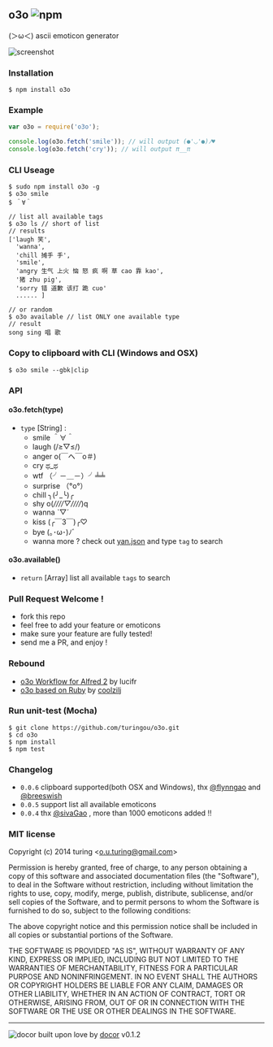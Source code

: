 o3o ![npm](https://badge.fury.io/js/o3o.png)
--- 

(＞ω＜) ascii emoticon generator

![screenshot](http://ww4.sinaimg.cn/large/61ff0de3gw1e760rs12a6j20ln0fbq52.jpg)

### Installation

````
$ npm install o3o
````

### Example

````javascript
var o3o = require('o3o');

console.log(o3o.fetch('smile')); // will output (●'◡'●)ﾉ♥
console.log(o3o.fetch('cry')); // will output π__π
````

### CLI Useage
````
$ sudo npm install o3o -g
$ o3o smile
$ ＾∀＾ 

// list all available tags
$ o3o ls // short of list
// results
['laugh 笑',
  'wanna',
  'chill 摊手 手',
  'smile',
  'angry 生气 上火 恼 怒 疯 啊 草 cao 靠 kao',
  '猪 zhu pig',
  'sorry 错 道歉 该打 跪 cuo'
  ...... ]

// or random
$ o3o available // list ONLY one available type
// result
song sing 唱 歌
````

### Copy to clipboard with CLI (Windows and OSX)

```
$ o3o smile --gbk|clip
```

### API

#### o3o.fetch(type) 

- `type` [String] :
    - smile ＾∀＾
    - laugh (/≥▽≤/)
    - anger o(￣ヘ￣o＃)
    - cry ಥ_ಥ
    - wtf （╯－＿－）╯╧╧
    - surprise （°ο°）
    - chill ╮(╯_╰)╭
    - shy o(*////▽////*)q
    - wanna ˋ▽ˊ
    - kiss (╭￣3￣)╭♡
    - bye (｡･ω･)ﾉﾞ
    - wanna more ? check out [yan.json](https://github.com/turingou/o3o/blob/master/yan.json) and type `tag` to search

#### o3o.available()

- `return` [Array] list all available `tags` to search

### Pull Request Welcome !

- fork this repo
- feel free to add your feature or emoticons
- make sure your feature are fully tested!
- send me a PR, and enjoy !

### Rebound

- [o3o Workflow for Alfred 2](http://lucifr.com/2013/08/01/o3o-workflow-for-alfred/) by lucifr
- [o3o based on Ruby](https://github.com/coolzilj/o3o) by [coolzilj](https://github.com/coolzilj)

### Run unit-test (Mocha)

````
$ git clone https://github.com/turingou/o3o.git
$ cd o3o
$ npm install 
$ npm test
````

### Changelog

- `0.0.6` clipboard supported(both OSX and Windows), thx [@flynngao](https://github.com/flynngao) and [@breeswish](https://github.com/breeswish)
- `0.0.5` support list all available emoticons
- `0.0.4` thx [@sivaGao](https://github.com/ghlndsl) , more than 1000 emoticons added !!

### MIT license
Copyright (c) 2014 turing &lt;o.u.turing@gmail.com&gt;

Permission is hereby granted, free of charge, to any person obtaining a copy
of this software and associated documentation files (the &quot;Software&quot;), to deal
in the Software without restriction, including without limitation the rights
to use, copy, modify, merge, publish, distribute, sublicense, and/or sell
copies of the Software, and to permit persons to whom the Software is
furnished to do so, subject to the following conditions:

The above copyright notice and this permission notice shall be included in
all copies or substantial portions of the Software.

THE SOFTWARE IS PROVIDED &quot;AS IS&quot;, WITHOUT WARRANTY OF ANY KIND, EXPRESS OR
IMPLIED, INCLUDING BUT NOT LIMITED TO THE WARRANTIES OF MERCHANTABILITY,
FITNESS FOR A PARTICULAR PURPOSE AND NONINFRINGEMENT. IN NO EVENT SHALL THE
AUTHORS OR COPYRIGHT HOLDERS BE LIABLE FOR ANY CLAIM, DAMAGES OR OTHER
LIABILITY, WHETHER IN AN ACTION OF CONTRACT, TORT OR OTHERWISE, ARISING FROM,
OUT OF OR IN CONNECTION WITH THE SOFTWARE OR THE USE OR OTHER DEALINGS IN
THE SOFTWARE.

---
![docor](https://cdn1.iconfinder.com/data/icons/windows8_icons_iconpharm/26/doctor.png)
built upon love by [docor](https://github.com/turingou/docor.git) v0.1.2